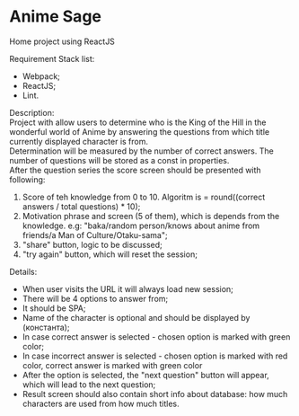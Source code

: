 # Anime Sage
Home project using ReactJS  

Requirement Stack list:  
* Webpack;  
* ReactJS;  
* Lint.  

Description:  
Project with allow users to determine who is the King of the Hill in the wonderful world of Anime by answering the questions from which title currently displayed character is from.  
Determination will be measured by the number of correct answers. The number of questions will be stored as a const in properties.  
After the question series the score screen should be presented with following:  
1. Score of teh knowledge from 0 to 10. Algoritm is = round((correct answers / total questions) * 10);  
2. Motivation phrase and screen (5 of them), which is depends from the knowledge. e.g: "baka/random person/knows about anime from friends/a Man of Culture/Otaku-sama";  
3. "share" button, logic to be discussed;  
4. "try again" button, which will reset the session;  

Details:    
* When user visits the URL it will always load new session;  
* There will be 4 options to answer from;  
* It should be SPA;  
* Name of the character is optional and should be displayed by  (константа);  
* In case correct answer is selected - chosen option is marked with green color;  
* In case incorrect answer is selected - chosen option is marked with red color, correct answer is marked with green color
* After the option is selected, the "next question" button will appear, which will lead to the next question;  
* Result screen should also contain short info about database: how much characters are used from how much titles.  
